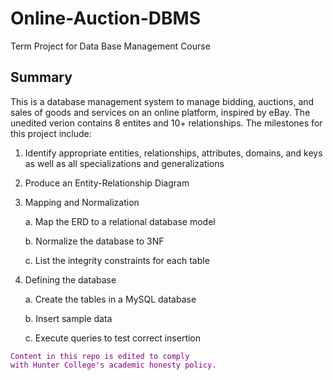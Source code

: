 # Online-Auction-DBMS
Term Project for Data Base Management Course

## Summary
This is a database management system to manage bidding, auctions, and sales of goods and services on an online platform, inspired by eBay. The unedited verion contains 8 entites and 10+ relationships. The milestones for this project include:

1. Identify appropriate entities, relationships, attributes, domains, and keys as well as all specializations and generalizations

   
3. Produce an Entity-Relationship Diagram

   
4. Mapping and Normalization

   a. Map the ERD to a relational database model
   
   b. Normalize the database to 3NF
   
   c. List the integrity constraints for each table


5. Defining the database
   
   a. Create the tables in a MySQL database
   
   b. Insert sample data
   
   c. Execute queries to test correct insertion



<code style="color: Purple">Content in this repo is edited to comply with Hunter College's academic honesty policy.</code>
